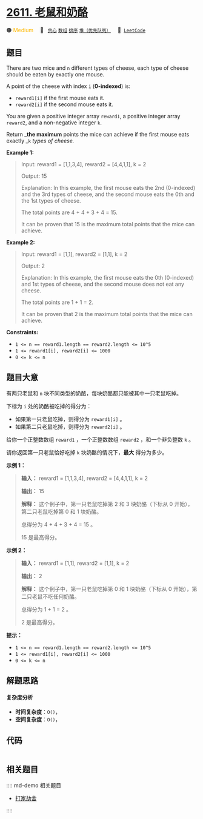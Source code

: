 # [2611. 老鼠和奶酪](https://leetcode.com/problems/mice-and-cheese)

🟠 <font color=#ffb800>Medium</font>&emsp; 🔖&ensp; [`贪心`](/leetcode/outline/tag/greedy.md) [`数组`](/leetcode/outline/tag/array.md) [`排序`](/leetcode/outline/tag/sorting.md) [`堆（优先队列）`](/leetcode/outline/tag/heap-priority-queue.md)&emsp; 🔗&ensp;[`LeetCode`](https://leetcode.com/problems/mice-and-cheese)


## 题目

There are two mice and `n` different types of cheese, each type of cheese
should be eaten by exactly one mouse.

A point of the cheese with index `i` (**0-indexed**) is:

  * `reward1[i]` if the first mouse eats it.
  * `reward2[i]` if the second mouse eats it.

You are given a positive integer array `reward1`, a positive integer array
`reward2`, and a non-negative integer `k`.

Return _**the maximum** points the mice can achieve if the first mouse eats
exactly _`k` _types of cheese._



**Example 1:**

> Input: reward1 = [1,1,3,4], reward2 = [4,4,1,1], k = 2
> 
> Output: 15
> 
> Explanation: In this example, the first mouse eats the 2nd (0-indexed) and the 3rd types of cheese, and the second mouse eats the 0th and the 1st types of cheese.
> 
> The total points are 4 + 4 + 3 + 4 = 15.
> 
> It can be proven that 15 is the maximum total points that the mice can achieve.

**Example 2:**

> Input: reward1 = [1,1], reward2 = [1,1], k = 2
> 
> Output: 2
> 
> Explanation: In this example, the first mouse eats the 0th (0-indexed) and 1st types of cheese, and the second mouse does not eat any cheese.
> 
> The total points are 1 + 1 = 2.
> 
> It can be proven that 2 is the maximum total points that the mice can achieve.

**Constraints:**

  * `1 <= n == reward1.length == reward2.length <= 10^5`
  * `1 <= reward1[i], reward2[i] <= 1000`
  * `0 <= k <= n`


## 题目大意

有两只老鼠和 `n` 块不同类型的奶酪，每块奶酪都只能被其中一只老鼠吃掉。

下标为 `i` 处的奶酪被吃掉的得分为：

  * 如果第一只老鼠吃掉，则得分为 `reward1[i]` 。
  * 如果第二只老鼠吃掉，则得分为 `reward2[i]` 。

给你一个正整数数组 `reward1` ，一个正整数数组 `reward2` ，和一个非负整数 `k` 。

请你返回第一只老鼠恰好吃掉 `k` 块奶酪的情况下，**最大**  得分为多少。



**示例 1：**

> 
> 
> 
> 
> 
> **输入：** reward1 = [1,1,3,4], reward2 = [4,4,1,1], k = 2
> 
> **输出：** 15
> 
> **解释：** 这个例子中，第一只老鼠吃掉第 2 和 3 块奶酪（下标从 0 开始），第二只老鼠吃掉第 0 和 1 块奶酪。
> 
> 总得分为 4 + 4 + 3 + 4 = 15 。
> 
> 15 是最高得分。
> 
> 

**示例 2：**

> 
> 
> 
> 
> 
> **输入：** reward1 = [1,1], reward2 = [1,1], k = 2
> 
> **输出：** 2
> 
> **解释：** 这个例子中，第一只老鼠吃掉第 0 和 1 块奶酪（下标从 0 开始），第二只老鼠不吃任何奶酪。
> 
> 总得分为 1 + 1 = 2 。
> 
> 2 是最高得分。
> 
> 



**提示：**

  * `1 <= n == reward1.length == reward2.length <= 10^5`
  * `1 <= reward1[i], reward2[i] <= 1000`
  * `0 <= k <= n`


## 解题思路

#### 复杂度分析

- **时间复杂度**：`O()`，
- **空间复杂度**：`O()`，

## 代码

```javascript

```

## 相关题目

:::: md-demo 相关题目
- [打家劫舍](https://leetcode.com/problems/house-robber)

::::
